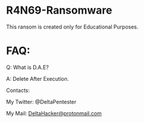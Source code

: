 # R4N69-Ransomware
                                                                                              
This ransom is created only for Educational Purposes.


<h1>FAQ:</h1>

Q: What is D.A.E?


A: Delete After Execution.



Contacts:


My Twitter: @DeltaPentester

My Mail:    DeltaHacker@protonmail.com
